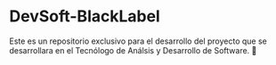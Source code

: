 # DevSoft-BlackLabel
Este es un repositorio exclusivo para el desarrollo del proyecto que se desarrollara en el Tecnólogo de Análsis y Desarrollo de Software. 🛒
